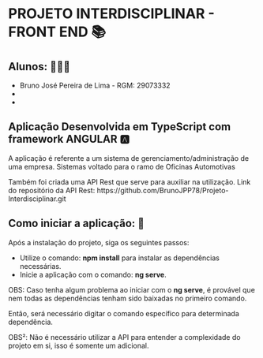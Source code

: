 <h1>PROJETO INTERDISCIPLINAR - FRONT END 📚</h1>
<h2>Alunos: 🧑🏿‍💻</h2>
<ul>
  <li>Bruno José Pereira de Lima - RGM: 29073332</li>
  <li></li>
  <li></li>
</ul>

<h2>Aplicação Desenvolvida em TypeScript com framework ANGULAR 🅰️</h2>
<p>A aplicação é referente a um sistema de gerenciamento/administração de uma empresa. Sistemas voltado para o ramo de Oficinas Automotivas</p>
<p>Também foi criada uma API Rest que serve para auxiliar na utilização. Link do repositório da API Rest: https://github.com/BrunoJPP78/Projeto-Interdisciplinar.git</p>

<h2>Como iniciar a aplicação: 🍾 </h2>
<p>Após a instalação do projeto, siga os seguintes passos: </p>
<ul>
  <li>Utilize o comando: <b>npm install</b> para instalar as dependências necessárias.</li>
  <li>Inicie a aplicação com o comando: <b>ng serve</b>.</li>
</ul>

<p>OBS: Caso tenha algum problema ao iniciar com o <b>ng serve</b>, é provável que nem todas as dependências tenham sido baixadas no primeiro comando.</p>
<p>Então, será necessário digitar o comando específico para determinada dependência.</p>
<p>OBS²: Não é necessário utilizar a API para entender a complexidade do projeto em si, isso é somente um adicional.</p>
